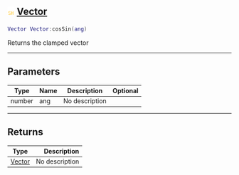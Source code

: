 ## ![shared](.gitbook/assets/shared.png) [Vector](home/Vector)



```lua
Vector Vector:cosSin(ang)
```

Returns the clamped vector

------
## Parameters

| Type   | Name | Description | Optional |
| ------ | ---- | ----------- | -------: |
| number | ang | No description |  |

------
## Returns

| Type   | Description |
| ------ | ----------: |
| [Vector](home/Vector) | No description |

